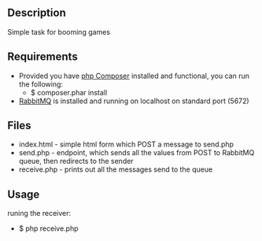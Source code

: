 ## Description 
Simple task for booming games
## Requirements
*    Provided you have [php Composer](https://getcomposer.org/doc/00-intro.md) installed and functional, you can run the following:
     *    $ composer.phar install
*    [RabbitMQ](https://www.rabbitmq.com/download.html) is installed and running on localhost on standard port (5672)

## Files
*    index.html - simple html form which POST a message to send.php
*    send.php - endpoint, which sends all the values from POST to RabbitMQ queue, then redirects to the sender
*    receive.php - prints out all the messages send to the queue
## Usage
runing the receiver:
*   $ php receive.php